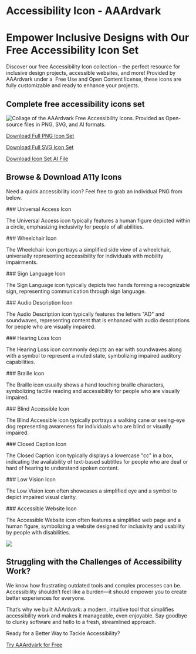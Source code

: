 # Accessibility Icon - AAArdvark

# Empower Inclusive Designs with Our Free Accessibility Icon Set

 

Discover our free Accessibility Icon collection – the perfect resource for inclusive design projects, accessible websites, and more! Provided by AAArdvark under a  Free Use and Open Content license, these icons are fully customizable and ready to enhance your projects.

 

## Complete free accessibility icons set

 

![Collage of the AAArdvark Free Accessibility Icons. Provided as Open-source files in PNG, SVG, and AI formats.](https://aaardvarkaccessibility.com/wp-content/uploads/2023/08/Free-Accessibility-Icons-1024x536.png) 

[Download Full PNG Icon Set](https://aaardvarkaccessibility.com/wp-content/uploads/2023/08/Aaardvark-icons-.PNGs_.zip)

[Download Full SVG Icon Set](https://aaardvarkaccessibility.com/wp-content/uploads/2023/08/Aaardvark-icons-.SVGs_.zip)

[Download Icon Set AI File](https://aaardvarkaccessibility.com/wp-content/uploads/2023/08/Aaardvark-icon-set.ai_.zip)

 

## Browse & Download A11y Icons

 

Need a quick accessibility icon? Feel free to grab an individual PNG from below.

 

[](https://aaardvarkaccessibility.com/wp-content/uploads/2023/08/Accessibility.png)### Universal Access Icon

The Universal Access icon typically features a human figure depicted within a circle, emphasizing inclusivity for people of all abilities.

 

[](https://aaardvarkaccessibility.com/wp-content/uploads/2023/08/Wheelchair-Accessible.png)### Wheelchair Icon

The Wheelchair icon portrays a simplified side view of a wheelchair, universally representing accessibility for individuals with mobility impairments.

 

[](https://aaardvarkaccessibility.com/wp-content/uploads/2023/08/Sign-Language.png)### Sign Language Icon

The Sign Language icon typically depicts two hands forming a recognizable sign, representing communication through sign language.

 

[](https://aaardvarkaccessibility.com/wp-content/uploads/2023/08/Audio-Description.png)### Audio Description Icon

The Audio Description icon typically features the letters "AD" and soundwaves, representing content that is enhanced with audio descriptions for people who are visually impaired.

 

[](https://aaardvarkaccessibility.com/wp-content/uploads/2023/08/Hearing-Loss-Impairment-Accessible.png)### Hearing Loss Icon

The Hearing Loss icon commonly depicts an ear with soundwaves along with a symbol to represent a muted state, symbolizing impaired auditory capabilities.

 

[](https://aaardvarkaccessibility.com/wp-content/uploads/2023/08/Braille.png)### Braille Icon

The Braille icon usually shows a hand touching braille characters, symbolizing tactile reading and accessibility for people who are visually impaired.

 

[](https://aaardvarkaccessibility.com/wp-content/uploads/2023/08/Blind-Accessible.png)### Blind Accessible Icon

The Blind Accessible icon typically portrays a walking cane or seeing-eye dog representing awareness for individuals who are blind or visually impaired.

 

[](https://aaardvarkaccessibility.com/wp-content/uploads/2023/08/Closed-Caption.png)### Closed Caption Icon

The Closed Caption icon typically displays a lowercase "cc" in a box, indicating the availability of text-based subtitles for people who are deaf or hard of hearing to understand spoken content.

 

[](https://aaardvarkaccessibility.com/wp-content/uploads/2023/08/Low-Vision-Accessible.png)### Low Vision Icon

The Low Vision icon often showcases a simplified eye and a symbol to depict impaired visual clarity.

 

[](https://aaardvarkaccessibility.com/wp-content/uploads/2023/08/Accessible-Website.png)### Accessible Website Icon

The Accessible Website icon often features a simplified web page and a human figure, symbolizing a website designed for inclusivity and usability by people with disabilities.

 

 

![](https://aaardvarkaccessibility.com/wp-content/uploads/2023/05/3.-Website-meets-compliance-1024x683.png) 

## Struggling with the Challenges of Accessibility Work?

 

We know how frustrating outdated tools and complex processes can be. Accessibility shouldn’t feel like a burden—it should empower you to create better experiences for everyone.

That’s why we built AAArdvark: a modern, intuitive tool that simplifies accessibility work and makes it manageable, even enjoyable. Say goodbye to clunky software and hello to a fresh, streamlined approach.

Ready for a Better Way to Tackle Accessibility?

 

[Try AAArdvark for Free](https://app.aaardvarkaccessibility.com/register)

